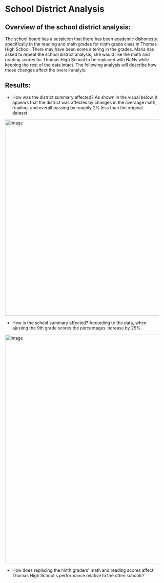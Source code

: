 # School District Analysis

## Overview of the school district analysis:

The school board has a suspicion that there has been academic dishonesty; specifically in the reading and math grades for ninth grade class in Thomas High School. There may have been some altering in the grades. Maria has asked to repeat the school district analysis, she would like the math and reading scores for Thomas High School to be replaced with NaNs while keeping the rest of the data intact. The following analysis will describe how these changes affect the overall analyis. 

## Results:
- How was the district summary affected?
As shown in the visual below, it appears that the district was affectes by changes in the averaage math, reading, and overall passing by roughly 2% less than the original dataset.
<img width="641" alt="image" src="https://user-images.githubusercontent.com/107371010/203661294-98e0bf14-2932-44b2-9e90-ee64523aeb1b.png">

- How is the school summary affected?
According to the data, when ajusting the 9th grade scores the percentages increase by 25%.

<img width="747" alt="image" src="https://user-images.githubusercontent.com/107371010/203661666-5559641e-c657-493d-9ac7-ddad01fcbef4.png">

- How does replacing the ninth graders' math and reading scores affect Thomas High School's performance relative to the other schools?
